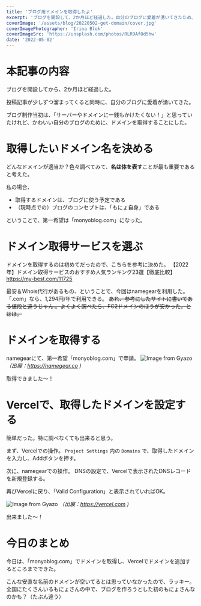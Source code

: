 ```yaml
---
title: 'ブログ用ドメインを取得したよ'
excerpt: 'ブログを開設して、2か月ほど経過した。自分のブログに愛着が湧いてきたため、ブログ用のドメインを取得することにした。'
coverImage: '/assets/blog/20220502-get-domain/cover.jpg'
coverImagePhotographer: 'Irina Blok'
coverImageSrc: 'https://unsplash.com/photos/RLR9AfOd5hw'
date: '2022-05-02'
---
```

# 本記事の内容
ブログを開設してから、2か月ほど経過した。

投稿記事が少しずつ溜まってくると同時に、自分のブログに愛着が湧いてきた。

ブログ制作当初は、「サーバーやドメインに一銭もかけたくない！」と思っていたけれど、かわいい自分のブログのために、ドメインを取得することにした。

# 取得したいドメイン名を決める
どんなドメインが適当か？色々調べてみて、**名は体を表す**ことが最も重要であると考えた。

私の場合、
- 取得するドメインは、ブログに使う予定である
- （現時点での）ブログのコンセプトは、「もにょ自身」である

ということで、第一希望は「monyoblog.com」になった。

# ドメイン取得サービスを選ぶ
ドメインを取得するのは初めてだったので、こちらを参考に決めた。
【2022年】ドメイン取得サービスのおすすめ人気ランキング23選【徹底比較】
https://my-best.com/11725


最安＆Whois代行があるもの、ということで、今回はnamegearを利用した。「.com」なら、1,294円/年で利用できる。
~~あれ、参考にしたサイトに書いてある値段と違うじゃん.。よくよく調べたら、FC2ドメインのほうが安かった。とほほ。~~

# ドメインを取得する
namegearにて、第一希望「monyoblog.com」で申請。
![Image from Gyazo](https://i.gyazo.com/56128cc06eacc055fc1feeb38695331f.png)
*（出展：https://namegear.co )*

取得できました～！

# Vercelで、取得したドメインを設定する
簡単だった。特に調べなくても出来ると思う。

まず、Vercelでの操作。
`Project Settings` 内の `Domains` で、取得したドメインを入力し、Addボタンを押す。

次に、namegearでの操作。
DNSの設定で、Vercelで表示されたDNSレコードを新規登録する。

再びVercelに戻り、「Valid Configuration」と表示されていればOK。

![Image from Gyazo](https://i.gyazo.com/c07232a562dff6cd960a3819d077bb95.png)
*（出展：https://vercel.com )*

出来ました～！


# 今日のまとめ
今日は、「monyoblog.com」でドメインを取得し、Vercelでドメインを追加するところまでできた。

こんな安直な名前のドメインが空いてるとは思っていなかったので、ラッキー。
全国にたくさんいるもにょさんの中で、ブログを作ろうとした初のもにょさんなのかも？（たぶん違う）